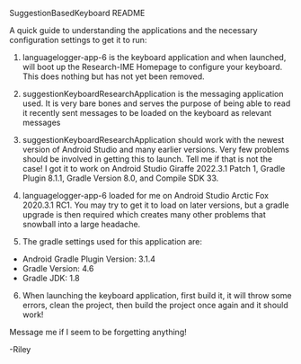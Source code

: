 SuggestionBasedKeyboard README

A quick guide to understanding the applications and the necessary configuration settings to get it to run:

1) languagelogger-app-6 is the keyboard application and when launched, will boot up the Research-IME Homepage to configure your keyboard. This does nothing but has not yet been removed.

2) suggestionKeyboardResearchApplication is the messaging application used. It is very bare bones and serves the purpose of being able to read it recently sent messages to be loaded on the keyboard as relevant messages

3) suggestionKeyboardResearchApplication should work with the newest version of Android Studio and many earlier versions. Very few problems should be involved in getting this to launch. Tell me if that is not the case! I got it to work on Android Studio Giraffe 2022.3.1 Patch 1, Gradle Plugin 8.1.1, Gradle Version 8.0, and Compile SDK 33.

4) languagelogger-app-6 loaded for me on Android Studio Arctic Fox 2020.3.1 RC1. You may try to get it to load on later versions, but a gradle upgrade is then required which creates many other problems that snowball into a large headache.

5) The gradle settings used for this application are:
 - Android Gradle Plugin Version: 3.1.4
 - Gradle Version: 4.6
 - Gradle JDK: 1.8

6) When launching the keyboard application, first build it, it will throw some errors, clean the project, then build the project once again and it should work!

 Message me if I seem to be forgetting anything!

 -Riley